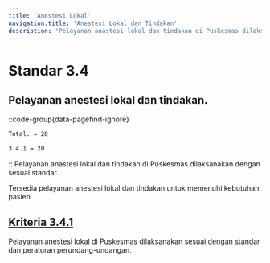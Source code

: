 ```yaml
---
title: 'Anestesi Lokal'
navigation.title: 'Anestesi Lokal dan Tindakan'
description: 'Pelayanan anastesi lokal dan tindakan di Puskesmas dilaksanakan dengan sesuai standar. Tersedia pelayanan anestesi lokal dan tindakan untuk memenuhi kebutuhan pasien '
---
```


# Standar 3.4
## Pelayanan anestesi lokal dan tindakan. 
::code-group{data-pagefind-ignore}
```bash [Nilai]
Total. = 20
```
```bash [Kriteria]
3.4.1 = 20
```
::
Pelayanan anastesi lokal dan tindakan di Puskesmas dilaksanakan dengan sesuai standar. 

Tersedia pelayanan anestesi lokal dan tindakan untuk memenuhi kebutuhan pasien 

## [Kriteria 3.4.1](/3/4/1) 
Pelayanan anestesi lokal di Puskesmas dilaksanakan sesuai dengan standar dan peraturan perundang-undangan.


